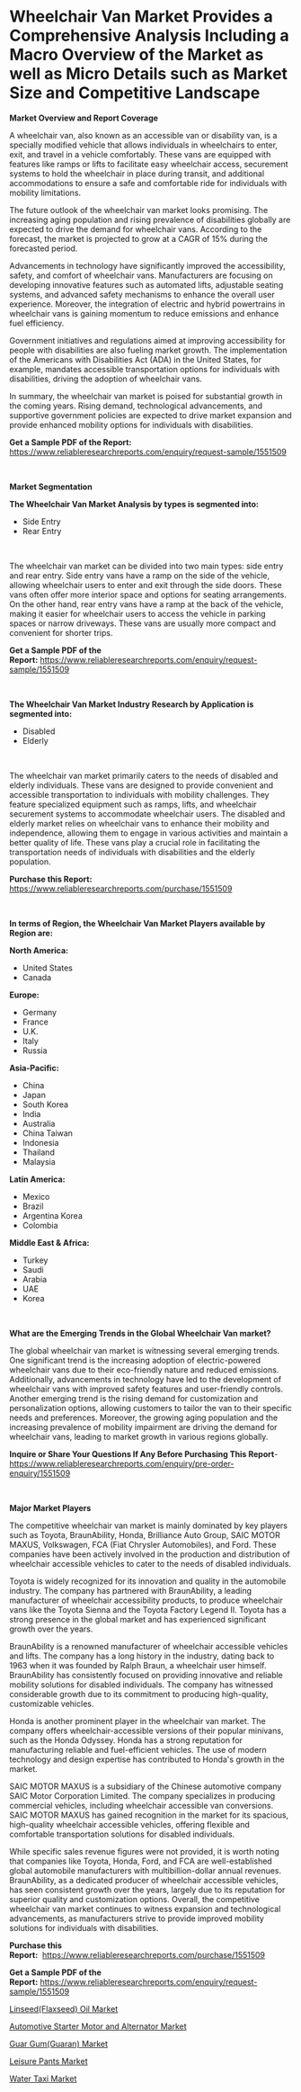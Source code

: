 <p><h1>Wheelchair Van Market Provides a Comprehensive Analysis Including a Macro Overview of the Market as well as Micro Details such as Market Size and Competitive Landscape</h1></p><p><strong>Market Overview and Report Coverage</strong></p>
<p><p>A wheelchair van, also known as an accessible van or disability van, is a specially modified vehicle that allows individuals in wheelchairs to enter, exit, and travel in a vehicle comfortably. These vans are equipped with features like ramps or lifts to facilitate easy wheelchair access, securement systems to hold the wheelchair in place during transit, and additional accommodations to ensure a safe and comfortable ride for individuals with mobility limitations.</p><p>The future outlook of the wheelchair van market looks promising. The increasing aging population and rising prevalence of disabilities globally are expected to drive the demand for wheelchair vans. According to the forecast, the market is projected to grow at a CAGR of 15% during the forecasted period. </p><p>Advancements in technology have significantly improved the accessibility, safety, and comfort of wheelchair vans. Manufacturers are focusing on developing innovative features such as automated lifts, adjustable seating systems, and advanced safety mechanisms to enhance the overall user experience. Moreover, the integration of electric and hybrid powertrains in wheelchair vans is gaining momentum to reduce emissions and enhance fuel efficiency.</p><p>Government initiatives and regulations aimed at improving accessibility for people with disabilities are also fueling market growth. The implementation of the Americans with Disabilities Act (ADA) in the United States, for example, mandates accessible transportation options for individuals with disabilities, driving the adoption of wheelchair vans.</p><p>In summary, the wheelchair van market is poised for substantial growth in the coming years. Rising demand, technological advancements, and supportive government policies are expected to drive market expansion and provide enhanced mobility options for individuals with disabilities.</p></p>
<p><strong>Get a Sample PDF of the Report:</strong> <a href="https://www.reliableresearchreports.com/enquiry/request-sample/1551509">https://www.reliableresearchreports.com/enquiry/request-sample/1551509</a></p>
<p>&nbsp;</p>
<p><strong>Market Segmentation</strong></p>
<p><strong>The Wheelchair Van Market Analysis by types is segmented into:</strong></p>
<p><ul><li>Side Entry</li><li>Rear Entry</li></ul></p>
<p>&nbsp;</p>
<p><p>The wheelchair van market can be divided into two main types: side entry and rear entry. Side entry vans have a ramp on the side of the vehicle, allowing wheelchair users to enter and exit through the side doors. These vans often offer more interior space and options for seating arrangements. On the other hand, rear entry vans have a ramp at the back of the vehicle, making it easier for wheelchair users to access the vehicle in parking spaces or narrow driveways. These vans are usually more compact and convenient for shorter trips.</p></p>
<p><strong>Get a Sample PDF of the Report:</strong>&nbsp;<a href="https://www.reliableresearchreports.com/enquiry/request-sample/1551509">https://www.reliableresearchreports.com/enquiry/request-sample/1551509</a></p>
<p>&nbsp;</p>
<p><strong>The Wheelchair Van Market Industry Research by Application is segmented into:</strong></p>
<p><ul><li>Disabled</li><li>Elderly</li></ul></p>
<p>&nbsp;</p>
<p><p>The wheelchair van market primarily caters to the needs of disabled and elderly individuals. These vans are designed to provide convenient and accessible transportation to individuals with mobility challenges. They feature specialized equipment such as ramps, lifts, and wheelchair securement systems to accommodate wheelchair users. The disabled and elderly market relies on wheelchair vans to enhance their mobility and independence, allowing them to engage in various activities and maintain a better quality of life. These vans play a crucial role in facilitating the transportation needs of individuals with disabilities and the elderly population.</p></p>
<p><strong>Purchase this Report:</strong>&nbsp; <a href="https://www.reliableresearchreports.com/purchase/1551509">https://www.reliableresearchreports.com/purchase/1551509</a></p>
<p>&nbsp;</p>
<p><strong>In terms of Region, the Wheelchair Van Market Players available by Region are:</strong></p>
<p>
    <p> <strong> North America: </strong>
        <ul>
            <li>United States</li>
            <li>Canada</li>
        </ul>
        </p> 
    <p> <strong> Europe: </strong>
        <ul>
            <li>Germany</li>
            <li>France</li>
            <li>U.K.</li>
            <li>Italy</li>
            <li>Russia</li>
        </ul>
        </p> 
    <p> <strong> Asia-Pacific: </strong>
        <ul>
            <li>China</li>
            <li>Japan</li>
            <li>South Korea</li>
            <li>India</li>
            <li>Australia</li>
            <li>China Taiwan</li>
            <li>Indonesia</li>
            <li>Thailand</li>
            <li>Malaysia</li>
        </ul>
        </p> 
    <p> <strong> Latin America: </strong>
        <ul>
            <li>Mexico</li>
            <li>Brazil</li>
            <li>Argentina Korea</li>
            <li>Colombia</li>
        </ul>
        </p> 
    <p> <strong> Middle East & Africa: </strong>
        <ul>
            <li>Turkey</li>
            <li>Saudi</li>
            <li>Arabia</li>
            <li>UAE</li>
            <li>Korea</li>
        </ul>
    </p>
    </p>
<p>&nbsp;</p>
<p><strong>What are the Emerging Trends in the Global Wheelchair Van market?</strong></p>
<p><p>The global wheelchair van market is witnessing several emerging trends. One significant trend is the increasing adoption of electric-powered wheelchair vans due to their eco-friendly nature and reduced emissions. Additionally, advancements in technology have led to the development of wheelchair vans with improved safety features and user-friendly controls. Another emerging trend is the rising demand for customization and personalization options, allowing customers to tailor the van to their specific needs and preferences. Moreover, the growing aging population and the increasing prevalence of mobility impairment are driving the demand for wheelchair vans, leading to market growth in various regions globally.</p></p>
<p><strong>Inquire or Share Your Questions If Any Before Purchasing This Report</strong>- <a href="https://www.reliableresearchreports.com/enquiry/pre-order-enquiry/1551509">https://www.reliableresearchreports.com/enquiry/pre-order-enquiry/1551509</a></p>
<p>&nbsp;</p>
<p><strong>Major Market Players</strong></p>
<p><p>The competitive wheelchair van market is mainly dominated by key players such as Toyota, BraunAbility, Honda, Brilliance Auto Group, SAIC MOTOR MAXUS, Volkswagen, FCA (Fiat Chrysler Automobiles), and Ford. These companies have been actively involved in the production and distribution of wheelchair accessible vehicles to cater to the needs of disabled individuals.</p><p>Toyota is widely recognized for its innovation and quality in the automobile industry. The company has partnered with BraunAbility, a leading manufacturer of wheelchair accessibility products, to produce wheelchair vans like the Toyota Sienna and the Toyota Factory Legend II. Toyota has a strong presence in the global market and has experienced significant growth over the years.</p><p>BraunAbility is a renowned manufacturer of wheelchair accessible vehicles and lifts. The company has a long history in the industry, dating back to 1963 when it was founded by Ralph Braun, a wheelchair user himself. BraunAbility has consistently focused on providing innovative and reliable mobility solutions for disabled individuals. The company has witnessed considerable growth due to its commitment to producing high-quality, customizable vehicles.</p><p>Honda is another prominent player in the wheelchair van market. The company offers wheelchair-accessible versions of their popular minivans, such as the Honda Odyssey. Honda has a strong reputation for manufacturing reliable and fuel-efficient vehicles. The use of modern technology and design expertise has contributed to Honda's growth in the market.</p><p>SAIC MOTOR MAXUS is a subsidiary of the Chinese automotive company SAIC Motor Corporation Limited. The company specializes in producing commercial vehicles, including wheelchair accessible van conversions. SAIC MOTOR MAXUS has gained recognition in the market for its spacious, high-quality wheelchair accessible vehicles, offering flexible and comfortable transportation solutions for disabled individuals.</p><p>While specific sales revenue figures were not provided, it is worth noting that companies like Toyota, Honda, Ford, and FCA are well-established global automobile manufacturers with multibillion-dollar annual revenues. BraunAbility, as a dedicated producer of wheelchair accessible vehicles, has seen consistent growth over the years, largely due to its reputation for superior quality and customization options. Overall, the competitive wheelchair van market continues to witness expansion and technological advancements, as manufacturers strive to provide improved mobility solutions for individuals with disabilities.</p></p>
<p><strong>Purchase this Report:</strong>&nbsp;&nbsp;<a href="https://www.reliableresearchreports.com/purchase/1551509">https://www.reliableresearchreports.com/purchase/1551509</a></p>
<p></p>
<p><strong>Get a Sample PDF of the Report:</strong>&nbsp;<a href="https://www.reliableresearchreports.com/enquiry/request-sample/1551509">https://www.reliableresearchreports.com/enquiry/request-sample/1551509</a></p>
<p><p><a href="https://www.linkedin.com/pulse/linseedflaxseed-oil-market-size-2023-2030-global-industrial-1h87e/">Linseed(Flaxseed) Oil Market</a></p><p><a href="https://github.com/Chiragrp25/Market-Research-Report-List-1/blob/main/automotive-starter-motor-and-alternator-market.md">Automotive Starter Motor and Alternator Market</a></p><p><a href="https://www.linkedin.com/pulse/guar-gumguaran-market-size-share-global-analysis-report-v6eoe/">Guar Gum(Guaran) Market</a></p><p><a href="https://medium.com/@ashlybednar2023/leisure-pants-market-trends-forecast-and-competitive-analysis-to-2030-c0b25df83512">Leisure Pants Market</a></p><p><a href="https://github.com/YashRP12/Market-Research-Report-List-1/blob/main/water-taxi-market.md">Water Taxi Market</a></p></p>